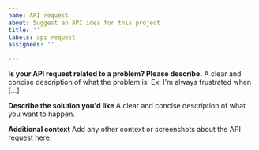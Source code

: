 ```yaml
---
name: API request
about: Suggest an API idea for this project
title: ''
labels: api request
assignees: ''

---
```


**Is your API request related to a problem? Please describe.**
A clear and concise description of what the problem is. Ex. I'm always frustrated when [...]

**Describe the solution you'd like**
A clear and concise description of what you want to happen.

**Additional context**
Add any other context or screenshots about the API request here.
